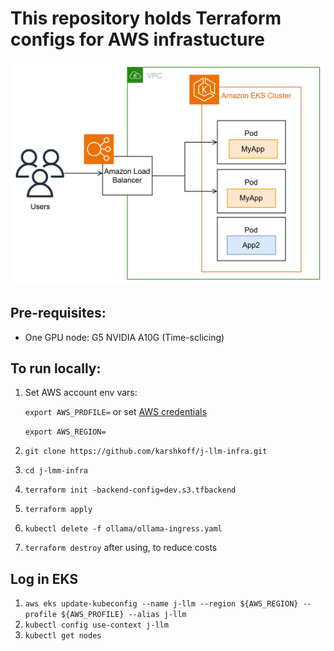 # This repository holds Terraform configs for AWS infrastucture

![alt text](docs/image.png)

## Pre-requisites:

- One GPU node: G5 NVIDIA A10G (Time-sclicing)

## To run locally:
1. Set AWS account env vars:

   `export AWS_PROFILE=` or set [AWS credentials](https://docs.aws.amazon.com/cli/v1/userguide/cli-configure-files.html)

   `export AWS_REGION=`

2. `git clone https://github.com/karshkoff/j-llm-infra.git`
3. `cd j-lmm-infra`
4. `terraform init -backend-config=dev.s3.tfbackend`
5. `terraform apply`
6. `kubectl delete -f ollama/ollama-ingress.yaml`
7. `terraform destroy` after using, to reduce costs


## Log in EKS
1. `aws eks update-kubeconfig --name j-llm --region ${AWS_REGION} --profile ${AWS_PROFILE} --alias j-llm`
2. `kubectl config use-context j-llm`
3. `kubectl get nodes`

